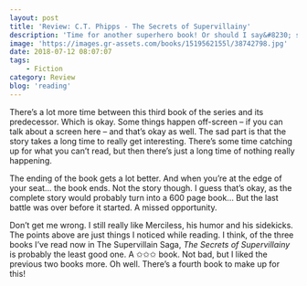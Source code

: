 ```yaml
---
layout: post
title: 'Review: C.T. Phipps - The Secrets of Supervillainy'
description: 'Time for another superhero book! Or should I say&#8230; supervillain book! Last month I started reading a series called &#8216;The Supervillain Saga&#8217;. Another adventure for Merciless, the supervillain without mercy!'
image: 'https://images.gr-assets.com/books/1519562155l/38742798.jpg'
date: 2018-07-12 08:07:07
tags:
    - Fiction
category: Review
blog: 'reading'
---
```

There&#8217;s a lot more time between this third book of the series and its predecessor. Which is okay. Some things happen off-screen &#8211; if you can talk about a screen here &#8211; and that&#8217;s okay as well. The sad part is that the story takes a long time to really get interesting. There&#8217;s some time catching up for what you can&#8217;t read, but then there&#8217;s just a long time of nothing really happening.

The ending of the book gets a lot better. And when you&#8217;re at the edge of your seat&#8230; the book ends. Not the story though. I guess that&#8217;s okay, as the complete story would probably turn into a 600 page book&#8230; But the last battle was over before it started. A missed opportunity.

Don&#8217;t get me wrong. I still really like Merciless, his humor and his sidekicks. The points above are just things I noticed while reading. I think, of the three books I&#8217;ve read now in The Supervillain Saga, <em>The Secrets of Supervillainy</em> is probably the least good one. A ✩✩✩ book. Not bad, but I liked the previous two books more. Oh well. There&#8217;s a fourth book to make up for this!